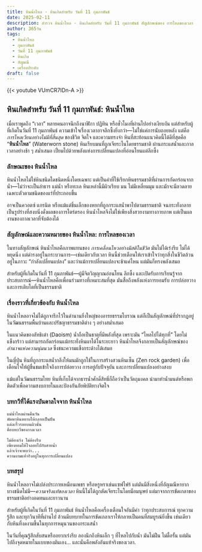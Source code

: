 ```yaml
---
title: หินน้ำไหล - หินเกิดสำหรับ วันที่ 11 กุมภาพันธ์
date: 2025-02-11
description: สำรวจ หินน้ำไหล - หินเกิดสำหรับ วันที่ 11 กุมภาพันธ์ สัญลักษณ์ของ การไหลของเวลา มาเรียนรู้ความหมายลึกซึ้งของหินพิเศษนี้
author: 365วัน
tags:
  - หินน้ำไหล
  - กุมภาพันธ์
  - วันที่ 11 กุมภาพันธ์
  - หินเกิด
  - อัญมณี
  - เครื่องประดับ
draft: false
---
```


{{< youtube VUmCR7IDn-A >}}

## หินเกิดสำหรับ วันที่ 11 กุมภาพันธ์: หินน้ำไหล

เมื่อเราพูดถึง “เวลา” หลายคนอาจนึกถึงนาฬิกา ปฏิทิน หรือชั่วโมงที่ผ่านไปอย่างเงียบงัน แต่สำหรับผู้ที่เกิดในวันที่ 11 กุมภาพันธ์ ความเข้าใจเรื่องเวลาอาจลึกซึ้งยิ่งกว่า—ไม่ใช่แค่การนับถอยหลัง แต่คือ _การไหลเวียนอย่างไม่มีที่สิ้นสุด_ ของชีวิต จิตใจ และความทรงจำ หินที่สะท้อนแนวคิดนี้ได้ดีที่สุดคือ “**หินน้ำไหล**” (Waterworn stone) หินเรียบมนที่ถูกเจียระไนโดยธรรมชาติ ผ่านกระแสน้ำและกาลเวลาอย่างช้า ๆ สม่ำเสมอ เปี่ยมไปด้วยพลังแห่งการเปลี่ยนแปลงที่อ่อนโยนแต่ลึกซึ้ง

### ลักษณะของ หินน้ำไหล

หินน้ำไหลไม่ใช่หินชนิดใดชนิดหนึ่งโดยเฉพาะ แต่เป็นคำที่ใช้เรียกหินธรรมชาติที่ผ่านการกัดกร่อนจากน้ำ—ไม่ว่าจะเป็นลำธาร แม่น้ำ หรือทะเล หินเหล่านี้มีผิวเรียบ มน ไม่มีเหลี่ยมมุม และมักจะมีลวดลายเฉพาะตัวตามชนิดของแร่ที่ประกอบขึ้น

อาจเป็นควอตซ์ แกรนิต หรือแม้แต่ชิ้นเล็กของหยกที่ถูกกระแสน้ำพาไปตามธรรมชาติ จนกระทั่งกลายเป็นรูปร่างที่สงบนิ่งดั่งผลของการไตร่ตรอง หินน้ำไหลจึงไม่ใช่เพียงสิ่งสวยงามทางกายภาพ แต่เป็นผลงานของกาลเวลาที่จับต้องได้

### สัญลักษณ์และความหมายของ หินน้ำไหล: การไหลของเวลา

ในทางสัญลักษณ์ หินน้ำไหลคือภาพแทนของ _การเคลื่อนไหวอย่างมีสติในชีวิต_ มันไม่ได้เร่งรีบ ไม่ได้หยุดนิ่ง แต่ดำรงอยู่ในกระบวนการ—เช่นเดียวกับเวลา หินนี้ช่วยเตือนให้เราเข้าใจว่าทุกสิ่งในชีวิตล้วนอยู่ในภาวะ “กำลังเปลี่ยนแปลง” และว่าแม้การเปลี่ยนแปลงจะช้าแค่ไหน แต่มันก็ทรงพลังเสมอ

สำหรับผู้ที่เกิดในวันที่ 11 กุมภาพันธ์—ผู้มีจิตวิญญาณอ่อนโยน ลึกซึ้ง และเปิดรับการเรียนรู้จากประสบการณ์—หินน้ำไหลคือเพื่อนร่วมทางที่เหมาะสมที่สุด มันสื่อถึงพลังแห่งการยอมรับ การปล่อยวาง และการเติบโตที่เป็นธรรมชาติ

### เรื่องราวที่เกี่ยวข้องกับ หินน้ำไหล

หินน้ำไหลอาจไม่ได้ถูกจารึกไว้ในตำนานยิ่งใหญ่ของอารยธรรมโบราณ แต่ก็เป็นสัญลักษณ์ที่ปรากฏอยู่ในวัฒนธรรมพื้นบ้านและปรัชญาธรรมชาติต่าง ๆ อย่างสม่ำเสมอ

ในแนวคิดของลัทธิเต๋า (Daoism) น้ำถือเป็นธาตุที่มีพลังที่สุด เพราะมัน “ไหลไปได้ทุกที่” โดยไม่แข็งกร้าว แต่สามารถกัดกร่อนแม้กระทั่งหินผาได้ในระยะยาว หินน้ำไหลจึงกลายเป็นสัญลักษณ์ของ _อำนาจแห่งความนุ่มนวล_ ซึ่งชนะความแข็งกระด้างได้เสมอ

ในญี่ปุ่น หินที่ถูกกระแสน้ำกลึงให้มนมักถูกใช้ในการสร้างสวนหินเซ็น (Zen rock garden) เพื่อเตือนใจให้ผู้ชื่นชมเข้าใจถึงการปล่อยวาง การอยู่กับปัจจุบัน และการเปลี่ยนแปลงอย่างสงบ

แม้แต่ในวัฒนธรรมไทย หินที่เก็บได้จากธารน้ำศักดิ์สิทธิ์ก็ถือว่าเป็นวัตถุมงคล นำมาทำน้ำมนต์หรือพกติดตัวเพื่อความสงบภายในและป้องกันภัยพิบัติทางจิตใจ

### บทกวีที่ได้แรงบันดาลใจจาก หินน้ำไหล

```
แม่น้ำไหลผ่านคืนวัน  
พัดพาหินหยาบให้กลายเป็นฝัน  
แต่ละริ้วรอยบนผิวนั้น  
คือบทกวีของกาลเวลา

ไม่ต้องเร่ง ไม่ต้องรีบ  
เพียงยอมให้ใจลอยไปกับสายน้ำ  
แล้วเจ้าจะพบว่า...  
ความงามแท้จริงอยู่ในทุกการเปลี่ยนแปลง
```

### บทสรุป

หินน้ำไหลอาจไม่เปล่งประกายเหมือนเพชร หรือหรูหราเช่นแซฟไฟร์ แต่มันมีสิ่งหนึ่งที่อัญมณีหายากบางชนิดไม่มี—_ความจริงแท้ของเวลา_ หินนี้ไม่ได้ถูกตัดเจียระไนโดยมือมนุษย์ แต่มาจากการขัดเกลาของธรรมชาติอย่างอดทนและยาวนาน

สำหรับผู้ที่เกิดในวันที่ 11 กุมภาพันธ์ หินน้ำไหลคือเครื่องเตือนใจอันมีค่า ว่าทุกประสบการณ์ ทุกความรู้สึก และทุกวินาทีที่ผ่านไป ล้วนมีบทบาทในการขัดเกลาเราให้กลายเป็นคนที่สมบูรณ์ยิ่งขึ้น เช่นเดียวกับหินที่งดงามขึ้นในทุกการหมุนวนของกระแสน้ำ

ในวันที่คุณรู้สึกสับสนหรืออยากเร่งรีบ ลองนึกถึงหินเล็ก ๆ ที่ไหลไปกับน้ำ มันไม่ฝืน ไม่ดื้อรั้น แต่มันไปถึงจุดหมายในแบบของมันเอง... และนั่นคือพลังอันแท้จริงของเวลา.